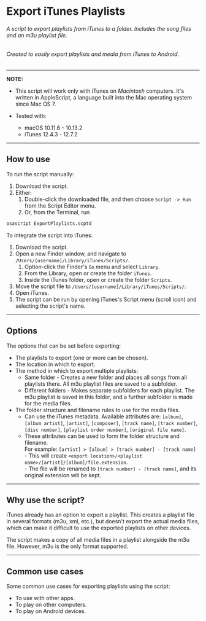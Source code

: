 # Export iTunes Playlists
###### A script to export playlists from iTunes to a folder. Includes the song files and an m3u playlist file.
###### Created to easily export playlists and media from iTunes to Android.

---

**NOTE:**

* This script will work only with iTunes on _Macintosh_ computers. It's written in AppleScript, a language built into the Mac operating system since Mac OS 7.

* Tested with:
  * macOS 10.11.6 - 10.13.2
  * iTunes 12.4.3 - 12.7.2

---

## How to use

To run the script manually:
1. Download the script.
1. Either:
    1. Double-click the downloaded file, and then choose `Script -> Run` from the Script Editor menu.
    1. Or, from the Terminal, run
```bash
osascript ExportPlaylists.scptd
```

To integrate the script into iTunes:
1. Download the script.
1. Open a new Finder window, and navigate to `/Users/[username]/Library/iTunes/Scripts/`.
    1. Option-click the Finder's `Go` menu and select `Library`.
    1. From the Library, open or create the folder `iTunes`.
    1. Inside the iTunes folder, open or create the folder `Scripts`.
1. Move the script file to `/Users/[username]/Library/iTunes/Scripts/`.
1. Open iTunes.
1. The script can be run by opening iTunes's Script menu (scroll icon) and selecting the script's name.

---

## Options
The options that can be set before exporting:

* The playlists to export (one or more can be chosen).
* The location in which to export.
* The method in which to export multiple playlists:
  * Same folder - Creates a new folder and places all songs from all playlists there. All m3u playlist files are saved to a subfolder.
  * Different folders - Makes separate subfolders for each playlist. The m3u playlist is saved in this folder, and a further subfolder is made for the media files.
* The folder structure and filename rules to use for the media files.
  * Can use the iTunes metadata. Available attributes are: `[album]`, `[album artist]`, `[artist]`, `[composer]`, `[track name]`, `[track number]`, `[disc number]`, `[playlist order number]`, `[original file name]`.
  * These attributes can be used to form the folder structure and filename.  
      For example: `[artist] > [album] > [track number] - [track name]`  
        - This will create `<export location>/<playlist name>/[artist]/[album]/file.extension`.  
        - The file will be renamed to `[track number] - [track name]`, and its original extension will be kept.

---

## Why use the script?

iTunes already has an option to export a playlist. This creates a playlist file in several formats (m3u, xml, etc.), but doesn't export the actual media files, which can make it difficult to use the exported playlists on other devices.

The script makes a copy of all media files in a playlist alongside the m3u file. However, m3u is the only format supported.

---

## Common use cases
Some common use cases for exporting playlists using the script:
* To use with other apps.
* To play on other computers.
* To play on Android devices.
